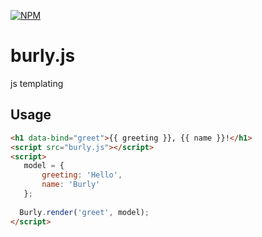 [![NPM](https://nodei.co/npm/burly.png?compact=true)](https://npmjs.org/package/burly)  
# burly.js 
js templating

## Usage
 ```html
 <h1 data-bind="greet">{{ greeting }}, {{ name }}!</h1>
 <script src="burly.js"></script>
 <script>
 	model = {
 		greeting: 'Hello',
 		name: 'Burly'
 	};
 	
   Burly.render('greet', model);
 </script>
 ```

